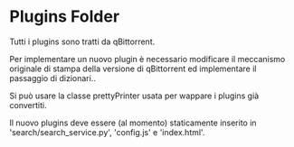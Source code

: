 # Plugins Folder

Tutti i plugins sono tratti da qBittorrent.

Per implementare un nuovo plugin è necessario modificare il meccanismo originale di stampa della versione di qBittorrent ed implementare il passaggio di dizionari..

Si può usare la classe prettyPrinter usata per wappare i plugins già convertiti.

Il nuovo plugins deve essere (al momento) staticamente inserito in 'search/search_service.py', 'config.js' e 'index.html'.
